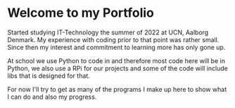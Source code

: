 # Welcome to my Portfolio

Started studying IT-Technology the summer of 2022 at UCN, Aalborg Denmark. My experience with coding prior to that point was rather small. Since then my interest and commitment to learning more has only gone up.
  
At school we use Python to code in and therefore most code here will be in Python, we also use a RPi for our projects and some of the code will include libs that is designed for that.
  
For now I'll try to get as many of the programs I make up here to show what I can do and also my progress.  
